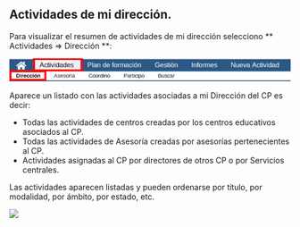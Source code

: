 ## Actividades de mi dirección.

Para visualizar el resumen de actividades de mi dirección selecciono ** Actividades &rArr; Dirección **:


![](/assets/actividadesdireccion.png)

Aparece un listado con las actividades asociadas a mi Dirección del CP es decir:

* Todas las actividades de centros creadas por los centros educativos asociados al CP.
* Todas las actividades de Asesoría creadas por asesorías pertenecientes  al CP.
* Actividades asignadas al CP por directores de otros CP o por Servicios centrales.

Las actividades aparecen listadas y pueden ordenarse por título, por modalidad, por ámbito, por estado, etc.

![](/assets/Selección_780.png)

